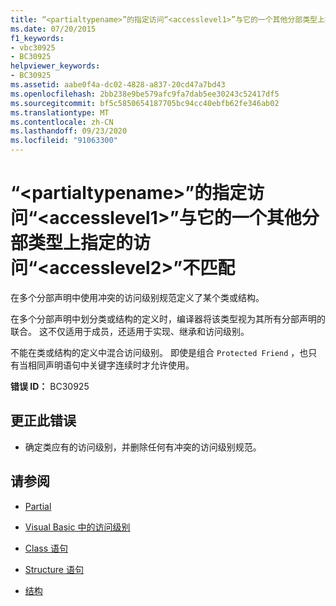```yaml
---
title: “<partialtypename>”的指定访问“<accesslevel1>”与它的一个其他分部类型上指定的访问“<accesslevel2>”不匹配
ms.date: 07/20/2015
f1_keywords:
- vbc30925
- BC30925
helpviewer_keywords:
- BC30925
ms.assetid: aabe0f4a-dc02-4828-a837-20cd47a7bd43
ms.openlocfilehash: 2bb238e9be579afc9fa7dab5ee30243c52417df5
ms.sourcegitcommit: bf5c5850654187705bc94cc40ebfb62fe346ab02
ms.translationtype: MT
ms.contentlocale: zh-CN
ms.lasthandoff: 09/23/2020
ms.locfileid: "91063300"
---
```

# <a name="specified-access-accesslevel1-for-partialtypename-does-not-match-the-access-accesslevel2-specified-on-one-of-its-other-partial-types"></a>“\<partialtypename>”的指定访问“\<accesslevel1>”与它的一个其他分部类型上指定的访问“\<accesslevel2>”不匹配

在多个分部声明中使用冲突的访问级别规范定义了某个类或结构。  
  
 在多个分部声明中划分类或结构的定义时，编译器将该类型视为其所有分部声明的联合。 这不仅适用于成员，还适用于实现、继承和访问级别。  
  
 不能在类或结构的定义中混合访问级别。 即使是组合 `Protected Friend` ，也只有当相同声明语句中关键字连续时才允许使用。  
  
 **错误 ID：** BC30925  
  
## <a name="to-correct-this-error"></a>更正此错误  
  
- 确定类应有的访问级别，并删除任何有冲突的访问级别规范。  
  
## <a name="see-also"></a>请参阅

- [Partial](../language-reference/modifiers/partial.md)
- [Visual Basic 中的访问级别](../programming-guide/language-features/declared-elements/access-levels.md)
- [Class 语句](../language-reference/statements/class-statement.md)
- [Structure 语句](../language-reference/statements/structure-statement.md)

- [结构](../programming-guide/language-features/data-types/structures.md)
